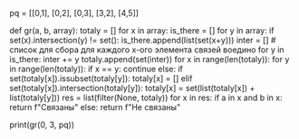 pq = [[0,1], [0,2], [0,3], [3,2], [4,5]]

def gr(a, b, array):
    totaly = []
    for x in array:
        is_there = []
        for y in array:
            if set(x).intersection(y) != set():
                is_there.append(list(set(x+y)))
        inter = [] # список для сбора для каждого х-ого элемента связей воедино
        for y in is_there:
            inter += y
        totaly.append(set(inter))
    for x in range(len(totaly)):
        for y in range(len(totaly)):
            if x == y:
                continue
            else:
                if set(totaly[x]).issubset(totaly[y]):
                    totaly[x] = []
                elif set(totaly[x]).intersection(totaly[y]):
                    totaly[x] = set(list(totaly[x]) + list(totaly[y]))
    res = list(filter(None, totaly))
    for x in res:
        if a in x and b in x:
            return f"Связаны"
        else:
            return f"Не связаны"



print(gr(0, 3, pq))